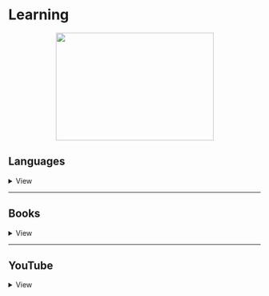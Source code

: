 # Learning

<p align="center">
  <img src="https://cdn1.savepice.ru/uploads/2020/7/29/997cbb6969f9300285a01f8b9c61e991-full.jpg" width="315" height="215"/>
</p>

## Languages

<details>
    <summary>View</summary>

- [ ] [Assembly](/Assembly)
  - [ ] FASM
  - [ ] GAS
  - [ ] NASM
- [ ] [Bash](/Bash)
- [ ] [C#](/C%23)
- [ ] [C++](/C++)
- [ ] [Python](/Python)
- [ ] [SQL](/SQL)
- [ ] [Swift](/Swift)
- [ ] [TeX](/TeX)

</details>

---

## Books

<details>
  <summary>View</summary>

### Grokking series

  <details>
    <summary>View Details</summary>

- [ ] [Grokking Artificial Intelligence Algorithms](https://www.manning.com/books/grokking-artificial-intelligence-algorithms?a_aid=gaia&a_bid=6a1b836a)
- [ ] [Grokking Algorithms](https://www.manning.com/books/grokking-algorithms)
- [ ] [Grokking Machine Learning](https://www.manning.com/books/grokking-machine-learning?query=Grokking)
- [ ] [Grokking Deep Learning](https://www.manning.com/books/grokking-deep-learning?query=Grokking)
  
</details>

---

### Working with the network

  <details>
    <summary>View Details</summary>

- [ ] [IPv6 для знатоков IPv4](https://sites.google.com/site/yartikhiy/home/ipv6book)
- [ ] [Наука о Сетях](http://networksciencebook.com)
- [ ] [Разъяснение HTTP2](https://github.com/vlet/http2-explained/blob/master/http2.ru.pdf?raw=true)

</details>

---

### Programming language

 <details>
    <summary>View Languages</summary>

#### Assembly

   <details>
        <summary>View Books</summary>

- [ ]  Ассемблер – это просто. Учимся программировать, 2011 г. (Калашников О.)
- [ ]  Программирование на ассемблере на платформе x86-64, 2011 г. (Аблязов Р.)
- [ ] [Программирование на языке ассемблера NASM для ОС Unix, 2011 г.](http://www.stolyarov.info/books/pdf/nasm_unix.pdf)
- [ ] [Ассемблер в Linux для программистов C](https://ru.wikibooks.org/wiki/Ассемблер_в_Linux_для_программистов_C)
- [ ] [Ассемблер для чайников](http://av-assembler.ru/asm/afd/assembler-for-dummy.htm)

</details>

#### C/C++

   <details>
          <summary>View Books</summary>

- [ ] [Заметки о языке программирования Си/Си++](https://yurichev.com/writings/C-notes-ru.pdf)
- [ ]  C A Software Engineering Approach 3rd Edition
- [ ]  Системное программирование на языке Си
- [ ]  C++ для инженерных и научных расчетов (Питер Готтшлинг)
- [ ]  Введение в язык программирования С++ (Бьерн Страуструп)
- [ ]  Введение в язык Си++ (Андрей Столяров)
- [ ] [Вводный курс по объектно-ориентированному программированию на языке Си++](http://ru.wikibooks.org/wiki/Си-плюс-плюс)
- [ ] [Язык Си в примерах](https://ru.wikibooks.org/wiki/Язык_Си_в_примерах)
- [ ] [Разработка сетевых приложений](http://zed.karelia.ru/mmedia/docs/nets.pdf)

</details>

#### Python 

   <details>
          <summary>View Books</summary>

- [ ]  PEP 8 - руководство по написанию кода на Python
- [ ]  Программирование на Python, том 1, 4-е издание. Марк Лутц
- [ ]  Чистый питон
- [ ]  Программируем на Python (Майкл Доусон)
- [ ]  Serious-Python
- [ ]  Прикладной анализ текстовых данных на Python
- [ ]  A Byte of Python (Russian)
- [ ] [Tkinter. Программирование графического интерфейса](https://younglinux.info/tkinter.php)
- [ ] [Python. Введение в объектно-ориентированное программирование](https://younglinux.info/oopython.php)
- [ ] [Problem Solving with Algorithms and Data Structures](https://aliev.github.io/runestone)

</details>

#### SQL 

  <details>
      <summary>View Books</summary>

- [ ] [Работа с MySQL, MS SQL Server и Oracle в примерах](http://svyatoslav.biz/database_book/) 
- [ ] [Руководство по SQL](http://proselyte.net/tutorials/sql)
- [ ] [Язык SQL. Базовый курс](https://postgrespro.ru/education/books/sqlprimer)
- [ ] [Руководство по MS SQL Server 2017](https://metanit.com/sql/sqlserver)

</details>

#### TeX/LaTeX

  <details> 
      <summary>View Books</summary>

- [ ] [Сверстай диплом красиво: LaTeX за три дня](http://www.stolyarov.info/books/pdf/latex3days.pdf)
- [ ]  Все про TeX (Дональд Э. Кнут)
- [ ]  Компьютерная типография (Дональд Э. Кнут)
- [ ] [LaTeX, GNU/Linux и русский стиль (сборник статей)](http://www.inp.nsk.su/~baldin/LaTeX/index.html)

</details>

</details> 

---

### Tasks and puzzles

  <details>
        <summary>View Tasks</summary>

- [ ] [1000 задач по программированию](http://k504.khai.edu/attachments/article/762/Zadachnik_Abramyan.pdf)
- [ ]  Классические головоломки мартин гарднер
- [ ] [Программирование: теоремы и задачи](https://hal.archives-ouvertes.fr/hal-01480636/document)
- [ ]  Комбинаторные задачи: Олимпиады по программированию (Ю.В.Корженевич)
- [ ]  Сборник задач по теории алгоритмов

</details>

---

### Mathematics

  <details>
        <summary>View math books</summary>

- [ ] [Линейная алгебра для чайников](http://alik-abdulin.com/matrixes/matrixes.html#opred)
- [ ] [Алгоритмы. Просто как дважды два](https://1lib.eu/book/2881801/bdf9dc?regionChanged=&redirect=537745)
- [ ]  Курсы Математического анализа, 3 тома (Л.Д. Кудрявцев)
  - [ ] Том 1.
  - [ ] Том 2.
  - [ ] Том 3.
- [ ] [50 идей о которых нужно знать.Математика](https://www.labirint.ru/books/435729/)
- [ ] [Живая математика](https://math.ru/lib/book/djvu/perelman/alive_math.djvu)
- [ ] Конкретная математика. Математические основы информатики (Дональд Кнут, Рональд Л. Грэхем, Орен Паташник)
- [ ] Удовольствие от x (Стивен Строгац)
- [ ] Красота в квадрате (Алекс Беллос)
- [ ] Что такое математика? (Р. Курант, Г.Роббинс)
- [ ] Алгербра и начала анализа (М.И. Башмаков)
- [ ] Теория вероятностей и математичнская статистика (В.И.Турчин)
- [ ] Математические трюки для быстрого счёта (Ингве Фогт)
- [ ] Реальные применения мнимых чисел (Балк & Полухин)

</details>

---

### Linux 

  <details>
        <summary>View Linux books</summary>

- [ ] [Ядро Linux. Описание процесса разработки (м)](https://codernet.ru/books/linux/yadro_linux_opisanie_processa_razrabotki/)
- [ ] [Архитектура операционной системы Unix](http://lib.ru/BACH)
- [ ] [Введение в Linux. Руководство по работе](https://younglinux.info/linuxintro)
- [ ] [Энциклопедия программиста Linux](http://www.opennet.ru/docs/RUS/lpg)
- [ ] [Энциклопедия разработчика модулей ядра Linux](http://www.opennet.ru/docs/RUS/lkmpg)
- [ ]  Внутреннее устройство Linux
- [ ]  Командная строка Linux (полное руководство)

</details>

---

### Vim

  <details>
      <summary>View Linux books</summary>

- [ ] [Поваренная Книга Vim](http://www.opennet.ru/docs/RUS/vim_cookbook)
- [ ] [Просто о Vim](http://rus-linux.net/MyLDP/BOOKS/Vim/prosto-o-vim.pdf)

</details>

---

### Science

  <details>
    <summary>View Science books</summary>

- [ ] Электроника для начинающих, Аливерти П., 2018
- [ ] Радиоэлектроника для чайников
- [ ] Рождение машин. Неизвестная история кибернетики (Томас Рид)
- [ ] Майкл Файер: Абсолютный минимум. Как квантовая теория объясняет наш мир
- [ ] Вечность. В поисках окончательной теории времени
- [ ] Квантовая механика теоретический минимум
- [x] Теоретический минимум по Computer Science
- [ ] Structure  and  Interpretationof  Computer  Programs (Harold Abelson,Gerald Jay Sussman,Julie Sussman)
- [ ] Компьютерные науки.Базовый курс
- [ ] Теоретический минимум по Big Data
- [x] Самое главное...Электронная почта (А.Орлов)
- [ ] IBM PS/2 Справочник пользователя (Гилберт Хелд)
- [ ] Оформление программного кода. Методическое пособие (Столяров А.)
- [ ] Программирование: введение в профессию (Столяров А.)
  - [ ] Том 1: азы программирования (2016)
  - [ ] Том 2: низкоуровневое программирования (2016)
  - [ ] Том 3: системы и сети (2017)
  - [ ] Том 4: парадигмы (2020)
- [ ] Сети предприяти на основе Windows NT (М.Стерн, Г.Монти, В.Бэчманн)
- [ ] Работа с Big Data в облаках (Александр Сенько)
- [ ] Код: тайный язык информатики (Чарльз Петцольд)
- [ ] Модельное мышление (Скотт Пейдж)

</details>

---


### Other

  <details>
      <summary>View other books</summary>

- [x] Великий дух (Перси Биш Шелли)
- [x] Сонеты (Шекспир)
- [x] Английский язык. 14 текстов о США
- [ ] Политика (Аристотель)
- [ ] Маркетинг. Вопросы и ответы. (Г.П. Абрамова)
- [x] Игра престолов (Джордж Р.Р. Мартин) 
- [ ] S.T.A.L.K.E.R
  - [x] Зона поражения (В.Орехов)
  - [x] Линия огня (В. Орехов)
  - [x] Дезертир (А.Степанов)
- [ ] Cвободу мозгу! (Идрисс Аберкан)
- [ ] Еда и мозг (Дэвид Перлмуттер, Кристин Люберг)
- [ ] Спящий бог. 018 секс, блокчейн и новый мир
- [ ] Нейромант. Трилогия "Киберпространство" (Уильям Гибсон)
- [ ] Мартин Иден (Джек Лондон)
- [ ] Бесконечная шутка (Уоллес Д.Ф.)
- [ ] Sword of Truth
  - [x] Wizard's First Rule
  - [x] Wizard's Second Rule  or Stone of Tears
  - [ ] Wizard's Third  Rule or Blood of the Fold
  - [ ] Wizard's Fourth Rule or Temple of the Winds
  - [ ] Wizard's Fifth Rule or Soul of the Fire
  - [ ] Wizard's Sixth Rule or Faith of the Fallen
  - [ ] Wizard's Seventh Rule or Pillars of Creation
  - [ ] Wizard's Eighth Rule or Naked Empire
  - [ ] Wizard's Ninth Rule or Chainfire
  - [ ] Wizard's Tenth Rule or Phantom
  - [ ] Wizard's Last Rule or Confessor

</details>

</details>

---

## YouTube

<details>
 <summary>View</summary>

#### Educational channels

<details>
  <summary>View channels</summary>

- [Тимофей Хирьянов](https://www.youtube.com/user/tkhirianov)
- [НОУ ИНТУИТ](https://www.youtube.com/user/Intuitube/featured)
- [Minsk Python Meetup](https://www.youtube.com/user/pythonMinsk)
- [Лекторий ФПМИ](https://www.youtube.com/channel/UCdxesVp6Fs7wLpnp1XKkvZg)
- [Станет проще](https://www.youtube.com/playlist?list=PLFg1XD1ytVo01rGekO4dg4fiQiIyqDHWh)
- [Заметки Ардуинщика](https://www.youtube.com/channel/UC4axiS76D784-ofoTdo5zOA/featured)
- [Маткульт-привет! :: Алексей Савватеев и Ко](https://www.youtube.com/channel/UCWk8OxsylgmZ_VgY7jC9pjQ)
- [Pingvinus](https://www.youtube.com/channel/UCnxk5BzZxRN7y3a1IqHhVlA/featured)
- [Computer Science Center](https://www.youtube.com/c/CompscicenterRu/featured)
- [Лекториум](https://www.youtube.com/user/OpenLektorium/featured)
- [Igor Krylov](https://www.youtube.com/c/IgorKrylov/featured)
- [Deep Learning School](https://www.youtube.com/c/DeepLearningSchool/featured)

</details>

</details>
